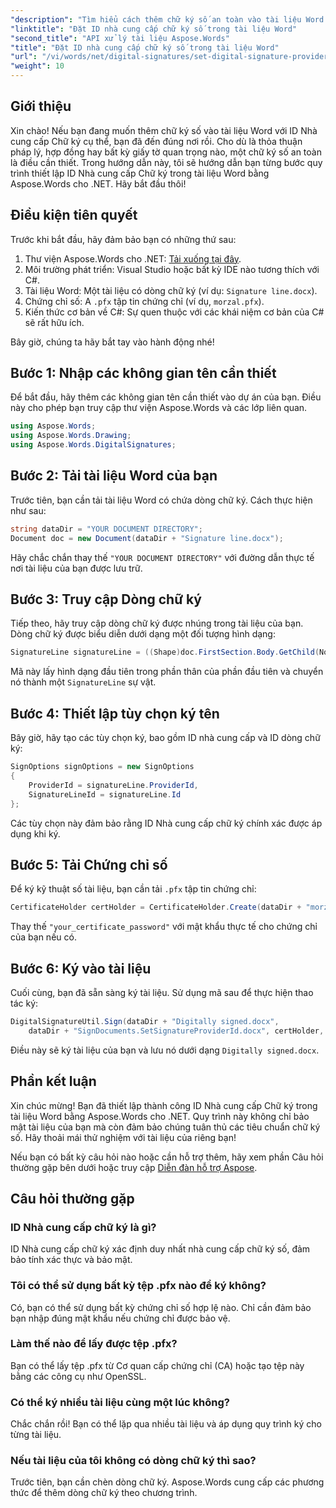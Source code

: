```yaml
---
"description": "Tìm hiểu cách thêm chữ ký số an toàn vào tài liệu Word của bạn với ID Nhà cung cấp chữ ký cụ thể bằng Aspose.Words cho .NET."
"linktitle": "Đặt ID nhà cung cấp chữ ký số trong tài liệu Word"
"second_title": "API xử lý tài liệu Aspose.Words"
"title": "Đặt ID nhà cung cấp chữ ký số trong tài liệu Word"
"url": "/vi/words/net/digital-signatures/set-digital-signature-provider-id/"
"weight": 10
---
```


## Giới thiệu

Xin chào! Nếu bạn đang muốn thêm chữ ký số vào tài liệu Word với ID Nhà cung cấp Chữ ký cụ thể, bạn đã đến đúng nơi rồi. Cho dù là thỏa thuận pháp lý, hợp đồng hay bất kỳ giấy tờ quan trọng nào, một chữ ký số an toàn là điều cần thiết. Trong hướng dẫn này, tôi sẽ hướng dẫn bạn từng bước quy trình thiết lập ID Nhà cung cấp Chữ ký trong tài liệu Word bằng Aspose.Words cho .NET. Hãy bắt đầu thôi!

## Điều kiện tiên quyết

Trước khi bắt đầu, hãy đảm bảo bạn có những thứ sau:

1. Thư viện Aspose.Words cho .NET: [Tải xuống tại đây](https://releases.aspose.com/words/net/).
2. Môi trường phát triển: Visual Studio hoặc bất kỳ IDE nào tương thích với C#.
3. Tài liệu Word: Một tài liệu có dòng chữ ký (ví dụ: `Signature line.docx`).
4. Chứng chỉ số: A `.pfx` tập tin chứng chỉ (ví dụ, `morzal.pfx`).
5. Kiến thức cơ bản về C#: Sự quen thuộc với các khái niệm cơ bản của C# sẽ rất hữu ích.

Bây giờ, chúng ta hãy bắt tay vào hành động nhé!

## Bước 1: Nhập các không gian tên cần thiết

Để bắt đầu, hãy thêm các không gian tên cần thiết vào dự án của bạn. Điều này cho phép bạn truy cập thư viện Aspose.Words và các lớp liên quan.

```csharp
using Aspose.Words;
using Aspose.Words.Drawing;
using Aspose.Words.DigitalSignatures;
```

## Bước 2: Tải tài liệu Word của bạn

Trước tiên, bạn cần tải tài liệu Word có chứa dòng chữ ký. Cách thực hiện như sau:

```csharp
string dataDir = "YOUR DOCUMENT DIRECTORY";
Document doc = new Document(dataDir + "Signature line.docx");
```

Hãy chắc chắn thay thế `"YOUR DOCUMENT DIRECTORY"` với đường dẫn thực tế nơi tài liệu của bạn được lưu trữ.

## Bước 3: Truy cập Dòng chữ ký

Tiếp theo, hãy truy cập dòng chữ ký được nhúng trong tài liệu của bạn. Dòng chữ ký được biểu diễn dưới dạng một đối tượng hình dạng:

```csharp
SignatureLine signatureLine = ((Shape)doc.FirstSection.Body.GetChild(NodeType.Shape, 0, true)).SignatureLine;
```

Mã này lấy hình dạng đầu tiên trong phần thân của phần đầu tiên và chuyển nó thành một `SignatureLine` sự vật.

## Bước 4: Thiết lập tùy chọn ký tên

Bây giờ, hãy tạo các tùy chọn ký, bao gồm ID nhà cung cấp và ID dòng chữ ký:

```csharp
SignOptions signOptions = new SignOptions
{
    ProviderId = signatureLine.ProviderId,
    SignatureLineId = signatureLine.Id
};
```

Các tùy chọn này đảm bảo rằng ID Nhà cung cấp chữ ký chính xác được áp dụng khi ký.

## Bước 5: Tải Chứng chỉ số

Để ký kỹ thuật số tài liệu, bạn cần tải `.pfx` tập tin chứng chỉ:

```csharp
CertificateHolder certHolder = CertificateHolder.Create(dataDir + "morzal.pfx", "your_certificate_password");
```

Thay thế `"your_certificate_password"` với mật khẩu thực tế cho chứng chỉ của bạn nếu có.

## Bước 6: Ký vào tài liệu

Cuối cùng, bạn đã sẵn sàng ký tài liệu. Sử dụng mã sau để thực hiện thao tác ký:

```csharp
DigitalSignatureUtil.Sign(dataDir + "Digitally signed.docx",
    dataDir + "SignDocuments.SetSignatureProviderId.docx", certHolder, signOptions);
```

Điều này sẽ ký tài liệu của bạn và lưu nó dưới dạng `Digitally signed.docx`.

## Phần kết luận

Xin chúc mừng! Bạn đã thiết lập thành công ID Nhà cung cấp Chữ ký trong tài liệu Word bằng Aspose.Words cho .NET. Quy trình này không chỉ bảo mật tài liệu của bạn mà còn đảm bảo chúng tuân thủ các tiêu chuẩn chữ ký số. Hãy thoải mái thử nghiệm với tài liệu của riêng bạn!

Nếu bạn có bất kỳ câu hỏi nào hoặc cần hỗ trợ thêm, hãy xem phần Câu hỏi thường gặp bên dưới hoặc truy cập [Diễn đàn hỗ trợ Aspose](https://forum.aspose.com/c/words/8).

## Câu hỏi thường gặp

### ID Nhà cung cấp chữ ký là gì?

ID Nhà cung cấp chữ ký xác định duy nhất nhà cung cấp chữ ký số, đảm bảo tính xác thực và bảo mật.

### Tôi có thể sử dụng bất kỳ tệp .pfx nào để ký không?

Có, bạn có thể sử dụng bất kỳ chứng chỉ số hợp lệ nào. Chỉ cần đảm bảo bạn nhập đúng mật khẩu nếu chứng chỉ được bảo vệ.

### Làm thế nào để lấy được tệp .pfx?

Bạn có thể lấy tệp .pfx từ Cơ quan cấp chứng chỉ (CA) hoặc tạo tệp này bằng các công cụ như OpenSSL.

### Có thể ký nhiều tài liệu cùng một lúc không?

Chắc chắn rồi! Bạn có thể lặp qua nhiều tài liệu và áp dụng quy trình ký cho từng tài liệu.

### Nếu tài liệu của tôi không có dòng chữ ký thì sao?

Trước tiên, bạn cần chèn dòng chữ ký. Aspose.Words cung cấp các phương thức để thêm dòng chữ ký theo chương trình.